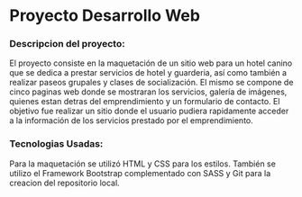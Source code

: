 # Proyecto Desarrollo Web

### Descripcion del proyecto:
El proyecto consiste en la maquetación de un sitio web para un hotel canino que se dedica a prestar servicios de hotel y guarderia, así como también a realizar paseos grupales y clases de socialización.
El mismo se compone de cinco paginas web donde se mostraran los servicios, galería de imágenes, quienes estan detras del emprendimiento y un formulario de contacto.
El objetivo fue realizar un sitio donde el usuario pudiera rapidamente acceder a la información de los servicios prestado por el emprendimiento.

### Tecnologias Usadas:
Para la maquetación se utilizó HTML y CSS para los estilos. También se utilizo el Framework Bootstrap complementado con SASS y Git para la creacion del repositorio local.
